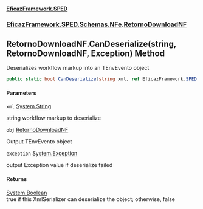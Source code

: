 #### [EficazFramework.SPED](EficazFrameworkSPED.md 'EficazFramework SPED')
### [EficazFramework.SPED.Schemas.NFe](EficazFramework.SPED.Schemas.NFe.md 'EficazFramework.SPED.Schemas.NFe').[RetornoDownloadNF](EficazFramework.SPED.Schemas.NFe/RetornoDownloadNF.md 'EficazFramework.SPED.Schemas.NFe.RetornoDownloadNF')

## RetornoDownloadNF.CanDeserialize(string, RetornoDownloadNF, Exception) Method

Deserializes workflow markup into an TEnvEvento object

```csharp
public static bool CanDeserialize(string xml, ref EficazFramework.SPED.Schemas.NFe.RetornoDownloadNF obj, ref System.Exception exception);
```
#### Parameters

<a name='EficazFramework.SPED.Schemas.NFe.RetornoDownloadNF.CanDeserialize(string,EficazFramework.SPED.Schemas.NFe.RetornoDownloadNF,System.Exception).xml'></a>

`xml` [System.String](https://docs.microsoft.com/en-us/dotnet/api/System.String 'System.String')

string workflow markup to deserialize

<a name='EficazFramework.SPED.Schemas.NFe.RetornoDownloadNF.CanDeserialize(string,EficazFramework.SPED.Schemas.NFe.RetornoDownloadNF,System.Exception).obj'></a>

`obj` [RetornoDownloadNF](EficazFramework.SPED.Schemas.NFe/RetornoDownloadNF.md 'EficazFramework.SPED.Schemas.NFe.RetornoDownloadNF')

Output TEnvEvento object

<a name='EficazFramework.SPED.Schemas.NFe.RetornoDownloadNF.CanDeserialize(string,EficazFramework.SPED.Schemas.NFe.RetornoDownloadNF,System.Exception).exception'></a>

`exception` [System.Exception](https://docs.microsoft.com/en-us/dotnet/api/System.Exception 'System.Exception')

output Exception value if deserialize failed

#### Returns
[System.Boolean](https://docs.microsoft.com/en-us/dotnet/api/System.Boolean 'System.Boolean')  
true if this XmlSerializer can deserialize the object; otherwise, false
